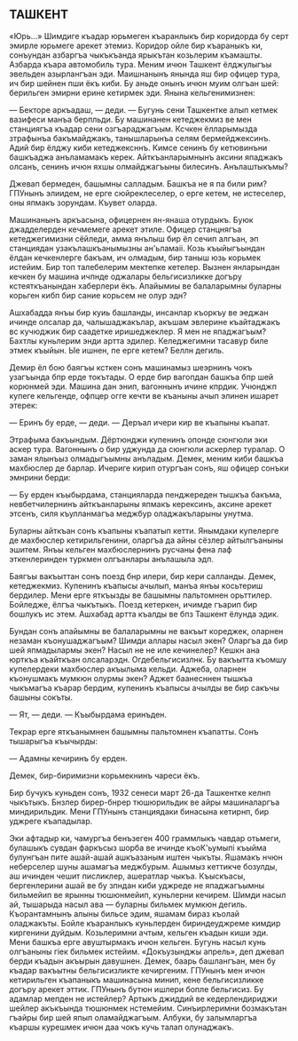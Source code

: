 ## ТАШКЕНТ

«Юрь...» Шимдиге къадар юрьмеген къаранлыкъ бир коридорда бу серт эмирле юрьмеге арекет этемиз.
Коридор ойле бир къараныкъ ки, сонъундан азбаргъа чыкъкъанда ярыкътан козьлерим къамашты.
Азбарда къара автомобиль тура.
Меним ичюн Ташкент ёлджулыгъы эвельден азырлангъан эди.
Маишнанынъ янында яш бир офицер тура, ич бир шейнен пши ёкъ киби.
Бу аньде онынъ ичюн муим олгъан шей: берильген эмирни ерине кетирмек эди.
Янына кельгенимизнен:

— Бекторе аркъадаш, — деди. — Бугунь сени Ташкентке алып кетмек вазифеси манъа берпльди.
Бу машинанен кетеджекмиз ве мен станциягъа къадар сени озгъараджагъым.
Ксчкен ёлларымызда зтрафынъа бакъмайджакъ, танышларынъа селям бермейджексинъ.
Адий бир ёлджу киби кетеджексннъ.
Кимсе сенинъ бу кетювинъни башкъаджа анъламамакъ керек.
Айткъанларымнынъ аксини япаджакъ олсанъ, сенинъ ичюн яхшы олмайджагъыны билесинъ.
Анълаштыкъмы?

Джевап бермеден, башымны салладым.
Башкъа не я па били рим?
ГПУнынъ элиидем, не ерге сюйреклеселер, о ерге кетем, не истеселер, оны япмакъ зорундам.
Къувет оларда.

Машинанынъ аркъасына, офицернен ян-янаша отурдыкъ.
Буюк джадделерден кечмемеге арекет этиле.
Офицер станцнягъа кетеджегимизни сёйледи, амма янълыш бир ёл сечип алгъан, эп станциядан узакълашкъанымызны ан'ьламаіі.
Козь къыйыгъындан ёлдан кечкенлерге бакъам, ич олмадым, бир таныш юзь корьмек истейим.
Бир топ талебелерим мектепке кетелер.
Вызнен янларындан кечкен бу машина ичпнде оджалары бельгисизликке догъру кстеяткъанындан хаберлери ёкъ.
Апайымиы ве балаларымны буларны корьген кибп бир сание корьсем не олур эдн?

Ашхабадда янъы бир куиь башланды, инсанлар къоркъу ве эеджан ичинде олсалар да, чалышаджакълар, акъшам эвлерине къайтаджакъ вс кучюджик бир саадетке иришеджеклер.
Я мен не япаджагъым?
Бахтлы куньлерим энди артта эдилер.
Келеджегимни тасавур биле этмек къыйын.
Ые ишнен, пе ерге кетем?
Беллн дегиль.

Демир ёл бою баягъы ксткен сонъ машинамыз шеэрнинъ чокъ узагъында бпр ерде токътады.
О ерде бир вагопдан башкъа бпр шей корюнмей эди.
Машина дан энип, вагоннынъ ичине кпрдик.
Учюнджп купеге кельгенде, офпцер огге кечти ве къаныны ачып элинен ишарет этерек:

— Еринъ бу ерде, — деди. — Деръал ичери кир ве къапыны къапат.

Этрафыма бакъындым.
Дёртюнджи купенинъ опонде сюнгюли эки аскер тура.
Вагоннынъ о бир уджунда да сюнгюли аскерлер туралар.
О заман ялынъыз олмадыгъымны анъладым.
Демек, меним киби башкъа махбюслер де барлар.
Ичериге кирип отургъан сонъ, яш офицер сонъки эмнрини берди:

— Бу ерден къыбырдама, станцияларда пенджереден тышкъа бакъма, невбетчилернинъ айткъанларыны япмакъ керексинъ, аксине арекет этсенъ, силя къулланмагъа меджбур оладжакъларыны унутма.

Буларны айткъан сонъ къапыны къапатып кетти.
Янымдаки купелерге де махбюслер кетирильгенини, оларгъа да айны сёзлер айтылгъаныны эшитем.
Янъы кельген махбюслернинъ русчаны фена лаф эткенлеринден туркмен олгъанлары анълашыла эдп.

Баягъы вакъыттан сонъ поезд бнр илери, бир кери салланды.
Демек, кетеджекмиз.
Купенинъ къапысы ачылып, манъа янъы косьтериш бердилер.
Мени ерге яткъызды ве башымны пальтомнен орьттилер.
Бойледже, ёлгъа чыкътыкъ.
Поезд кетеркен, ичимде гъарип бир бошлукъ ис этем.
Ашхабад артта къалды ве бпз Ташкент ёлунда эдик.

Бундан сонъ апайымны ве балаларымны не вакъыт кореджек, оларнен незаман къонушаджагъым?
Шимди аллары насыл экен?
Оларгъа да бир шей япмадылармы экен?
Насыл не не иле кечинелер?
Кешкн ана юрткъа къайткъан олсаларэдн.
Огдебельгисизлнк.
Бу вакъытта къомшу купелердеки махбюслер акъылыма кельди.
Аджеба, оларнен къонушмакъ мумкюн олурмы экен?
Аджет баанесннен тышкъа чыкъмагъа къарар бердим, купенинъ къапысы ачылды ве бир сакъчы башыны сокъты.

— Ят, — деди. — Къыбырдама еринъден.

Текрар ерге яткъанымнен башымны пальтомнен къапатты.
Сонъ тышарыгъа къычырды:

— Адамны кечиринъ бу ерден.

Демек, бир-биримизни корьмекнинъ чареси ёкъ.

Бир бучукъ куньден сонъ, 1932 сенеси март 26-да Ташкентке келнп чыкътыкъ.
Бнзлер бирер-бнрер тюшюрильдик ве айры машиналаргъа миндирильдик.
Мени ГПУнынъ станциядаки бинасына кетирнп, бир уджреге къападылар.

Эки афтадыр ки, чамургъа бенъзеген 400 граммлыкъ чавдар отьмеги, булашыкъ сувдан фаркъсыз шорба ве ичинде къоК'ьумыпі къыйма булунгъан пите ашай-ашай ашкъазаным иштен чыкъты.
Яшамакъ нчюн неберселер шуны ашамагъа меджбурым.
Ашымыз кеттикче бозулды, аш ичинден чешит писликлер, ашератлар чыкъа.
Къыскъасы, бергенлерини ашай ве бу зпндан киби уджреде не япаджагъымны бильмейип ве ярынны тюшюнмейип, куньлерни кечирем.
Шимди насыл ай, тышарыда насыл ава — буларны бильмек мумкюн дегиль.
Къорантамнынъ алыны бильсе эдим, яшамам бираз къолай оладжакъты.
Бойле къаранлыкъ куньлерден бириндеуджреме кимдир киргенини дуйдым.
Козьлеримни ачтым, кельген къадын киши эди.
Мени башкъа ерге авуштырмакъ ичюн кельген.
Бугунь насыл кунь олгъаныны гіек бильмек истейим.
«Докъузынджы апрель», деп джевап берди къадын акъырын давушнен.
Демек, баарь башлангъан, мен бу къадар вакъытны бельгисизликте кечиргеним.
ГПУнынъ мен ичюн кетирильген къапаныкъ машинасына минип, кене бельгисизликке догъру арекет эттик.
ГПУнынъ бутюн ишлери бопле бельгисиз.
Бу адамлар мепден не истейлер?
Артыкъ джиддий ве кедерлендириджи шейлер акъкъында тюшюнмек нстемейим.
Синъирлеримни бозмакътан гъайры бир шей япып оламайджагъым.
Албуки, бу залымларгъа къаршы курешмек ичюн даа чокъ кучь талап олунаджакъ.
